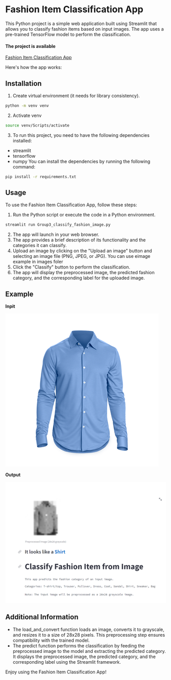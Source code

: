 # Fashion Item Classification App
This Python project is a simple web application built using Streamlit that allows you to classify fashion items based on input images. The app uses a pre-trained TensorFlow model to perform the classification. 
#### The project is available
 [Fashion Item Classification App](https://awesomemimiprojectdl2.streamlit.app/)


Here's how the app works:

## Installation
1. Create virtual environment (it needs for library consistency). 
```sh
python -m venv venv
```
2. Activate venv
```sh
source venv/Scripts/activate 
```
3. To run this project, you need to have the following dependencies installed:

- streamlit
- tensorflow
- numpy
You can install the dependencies by running the following command:
```sh
pip install -r requirements.txt
```

## Usage
To use the Fashion Item Classification App, follow these steps:
1. Run the Python script or execute the code in a Python environment.
```sh
streamlit run Group3_classify_fashion_image.py 
```
2. The app will launch in your web browser.
3. The app provides a brief description of its functionality and the categories it can classify.
4. Upload an image by clicking on the "Upload an image" button and selecting an image file (PNG, JPEG, or JPG). You can use eimage example in images foler
5. Click the "Classify" button to perform the classification.
6. The app will display the preprocessed image, the predicted fashion category, and the corresponding label for the uploaded image.

## Example
**Inpit**

![alt text](images/7-2-dress-shirt-png-hd.png)

**Output**

![alt text](images/screeen_reult.PNG)


## Additional Information
- The load_and_convert function loads an image, converts it to grayscale, and resizes it to a size of 28x28 pixels. This preprocessing step ensures compatibility with the trained model.
- The predict function performs the classification by feeding the preprocessed image to the model and extracting the predicted category. It displays the preprocessed image, the predicted category, and the corresponding label using the Streamlit framework.

Enjoy using the Fashion Item Classification App!
